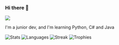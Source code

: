### Hi there 👋
![](https://komarev.com/ghpvc/?username=ehllay)
<!--
**Ehllay/Ehllay** is a ✨ _special_ ✨ repository because its `README.md` (this file) appears on your GitHub profile.

Here are some ideas to get you started:

- 🔭 I’m currently working on ...
- 🌱 I’m currently learning ...
- 👯 I’m looking to collaborate on ...
- 🤔 I’m looking for help with ...
- 💬 Ask me about ...
- 📫 How to reach me: ...
- 😄 Pronouns: ...
- ⚡ Fun fact: ...
-->
I'm a junior dev, and I'm learning Python, C# and Java


<img align="center" src="https://github-readme-stats.vercel.app/api?username=ehllay&show_icons=true&theme=dracula" alt="Stats">
<img align="center" src="https://github-readme-stats.vercel.app/api/top-langs/?username=ehllay&theme=dracula" alt="Languages">
<img align="center" src="http://github-readme-streak-stats.herokuapp.com?user=Ehllay&theme=dracula" alt="Streak">
<img align="center" src="https://github-profile-trophy.vercel.app/?username=ehllay&theme=dracula" alt="Trophies">
